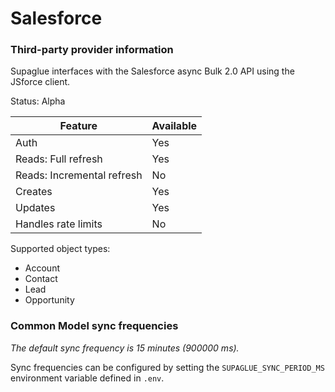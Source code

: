 # Salesforce

### Third-party provider information

Supaglue interfaces with the Salesforce async Bulk 2.0 API using the JSforce client.

Status: Alpha

| Feature                    | Available |
| -------------------------- | --------- |
| Auth                       | Yes       |
| Reads: Full refresh        | Yes       |
| Reads: Incremental refresh | No        |
| Creates                    | Yes       |
| Updates                    | Yes       |
| Handles rate limits        | No        |

Supported object types:

- Account
- Contact
- Lead
- Opportunity

### Common Model sync frequencies

_The default sync frequency is 15 minutes (900000 ms)._

Sync frequencies can be configured by setting the `SUPAGLUE_SYNC_PERIOD_MS` environment variable defined in `.env`.
